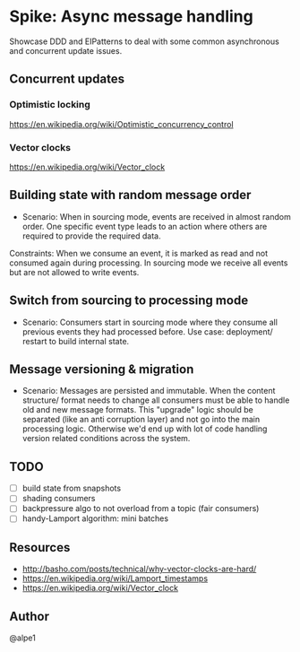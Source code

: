# Spike: Async message handling 
Showcase DDD and EIPatterns to deal with some common asynchronous and concurrent update issues.

## Concurrent updates
### Optimistic locking
https://en.wikipedia.org/wiki/Optimistic_concurrency_control
### Vector clocks
https://en.wikipedia.org/wiki/Vector_clock

## Building state with random message order
* Scenario:
When in sourcing mode, events are received in almost random order. One specific event type leads to an action where others
are required to provide the required data.

Constraints: When we consume an event, it is marked as read and not consumed again during processing. In sourcing mode we receive
all events but are not allowed to write events.


## Switch from sourcing to processing mode
* Scenario:
Consumers start in sourcing mode where they consume all previous events they had processed before.
Use case: deployment/ restart to build internal state.

## Message versioning & migration
* Scenario:
Messages are persisted and immutable. When the content structure/ format needs to change all consumers must be able
to handle old and new message formats. 
This "upgrade" logic should be separated (like an anti corruption layer) and not
go into the main processing logic. Otherwise we'd end up with lot of code handling version related conditions across the system. 


## TODO
 - [ ] build state from snapshots
 - [ ] shading consumers
 - [ ] backpressure algo to not overload from a topic (fair consumers)
 - [ ] handy-Lamport algorithm: mini batches
## Resources
* http://basho.com/posts/technical/why-vector-clocks-are-hard/
* https://en.wikipedia.org/wiki/Lamport_timestamps
* https://en.wikipedia.org/wiki/Vector_clock
 
## Author
@alpe1
